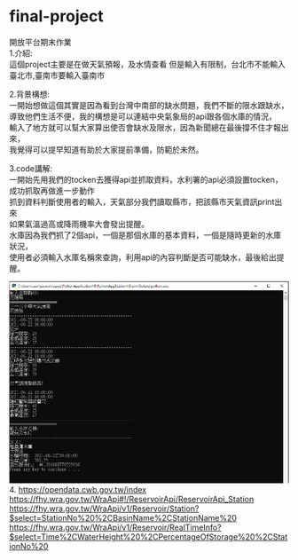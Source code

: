 # final-project
開放平台期末作業  
1.介紹:  
這個project主要是在做天氣預報，及水情查看
但是輸入有限制，台北市不能輸入臺北市,臺南市要輸入臺南市  

  
2.背景構想:  
一開始想做這個其實是因為看到台灣中南部的缺水問題，我們不斷的限水跟缺水，  
導致他們生活不便，我的構想是可以連結中央氣象局的api跟各個水庫的情況，  
輸入了地方就可以幫大家算出使否會缺水及限水，因為新聞總在最後撐不住才報出來，  
我覺得可以提早知道有助於大家提前準備，防範於未然。

3.code講解:  
一開始先用我們的tocken去獲得api並抓取資料，水利署的api必須設置tocken，成功抓取再做進一步動作  
抓到資料判斷使用者的輸入，天氣部分我們讀取縣市，把該縣市天氣資訊print出來  
如果氣溫過高或降雨機率大會發出提醒。  
水庫因為我們抓了2個api，一個是那個水庫的基本資料，一個是隨時更新的水庫狀況，  
使用者必須輸入水庫名稱來查詢，利用api的內容判斷是否可能缺水，最後給出提醒。

![image](https://github.com/loli-000/final-project/blob/main/%E6%93%B7%E5%8F%96.PNG)  
4.
https://opendata.cwb.gov.tw/index
https://fhy.wra.gov.tw/WraApi#!/ReservoirApi/ReservoirApi_Station
https://fhy.wra.gov.tw/WraApi/v1/Reservoir/Station?$select=StationNo%20%2CBasinName%2CStationName%20
https://fhy.wra.gov.tw/WraApi/v1/Reservoir/RealTimeInfo?$select=Time%2CWaterHeight%20%2CPercentageOfStorage%20%2CStationNo%20
